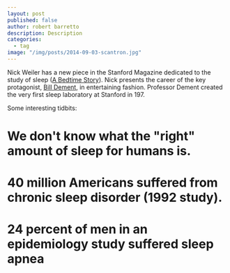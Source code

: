 ```yaml
---
layout: post
published: false
author: robert barretto
description: Description
categories: 
  - tag
image: "/img/posts/2014-09-03-scantron.jpg"
---
```


Nick Weiler has a new piece in the Stanford Magazine dedicated to the study of sleep ([A Bedtime Story](https://alumni.stanford.edu/get/page/magazine/article/?article_id=72890)). Nick presents the career of the key protagonist, [Bill Dement](http://en.wikipedia.org/wiki/William_C._Dement), in entertaining fashion. Professor Dement created the very first sleep laboratory at Stanford in 197.

Some interesting tidbits:

# We don't know what the "right" amount of sleep for humans is.

# 40 million Americans suffered from chronic sleep disorder (1992 study). 
 
# 24 percent of men in an epidemiology study suffered sleep apnea